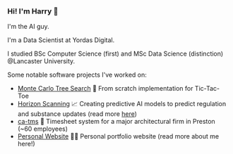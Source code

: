 ### Hi! I'm Harry 👋

I'm the AI guy.

I'm a Data Scientist at Yordas Digital. 

I studied BSc Computer Science (first) and MSc Data Science (distinction) @Lancaster University.

Some notable software projects I've worked on:

- [Monte Carlo Tree Search](https://github.com/harrybaines/AIAlgorithms/tree/main/mcts) 🔎 From scratch implementation for Tic-Tac-Toe
- [Horizon Scanning](https://www.productstewards.org/blog/predicting-global-regulatory-futures-proactive-product-stewardship) 📈 Creating predictive AI models to predict regulation and substance updates (read more [here](https://www.productstewards.org/blog/predicting-global-regulatory-futures-proactive-product-stewardship))
- [ca-tms](https://www.ca-tms.com/) 📝 Timesheet system for a major architectural firm in Preston (~60 employees)
- [Personal Website](https://www.harrybaines.net/) 👨‍💻 Personal portfolio website (read more about me here!)
